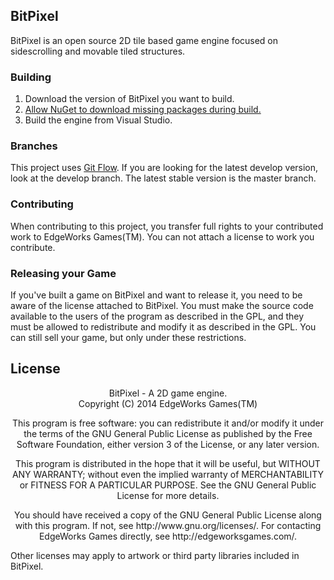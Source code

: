 ## BitPixel ##
BitPixel is an open source 2D tile based game engine focused on sidescrolling and movable tiled structures.

### Building ###
1. Download the version of BitPixel you want to build.
2. [Allow NuGet to download missing packages during build.](http://docs.nuget.org/docs/workflows/using-nuget-without-committing-packages)
3. Build the engine from Visual Studio.

### Branches ###
This project uses [Git Flow](http://nvie.com/posts/a-successful-git-branching-model/).
If you are looking for the latest develop version, look at the develop branch.
The latest stable version is the master branch.

### Contributing ###
When contributing to this project, you transfer full rights to your contributed work to
EdgeWorks Games(TM). You can not attach a license to work you contribute.

### Releasing your Game ###
If you've built a game on BitPixel and want to release it, you need to be aware of the license
attached to BitPixel. You must make the source code available to the users of the program as
described in the GPL, and they must be allowed to redistribute and modify it as described in
the GPL. You can still sell your game, but only under these restrictions.

## License ##
<div align="center">
    <p>
        BitPixel - A 2D game engine.<br />
        Copyright (C) 2014  EdgeWorks Games(TM)
    </p>
    <p>
        This program is free software: you can redistribute it and/or modify
        it under the terms of the GNU General Public License as published by
        the Free Software Foundation, either version 3 of the License, or
        any later version.
    </p>
    <p>
        This program is distributed in the hope that it will be useful,
        but WITHOUT ANY WARRANTY; without even the implied warranty of
        MERCHANTABILITY or FITNESS FOR A PARTICULAR PURPOSE.  See the
        GNU General Public License for more details.
    </p>
    <p>
        You should have received a copy of the GNU General Public License
        along with this program. If not, see http://www.gnu.org/licenses/.
        For contacting EdgeWorks Games directly, see http://edgeworksgames.com/.
    </p>
</div>
Other licenses may apply to artwork or third party libraries included in BitPixel.